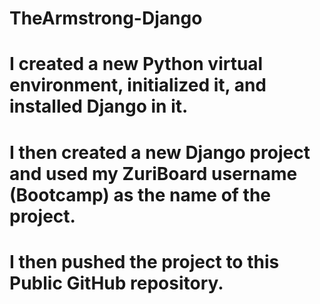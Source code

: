 # TheArmstrong-Django
# I created a new Python virtual environment, initialized it, and installed Django in it.
# I then created a new Django project and used my ZuriBoard username (Bootcamp) as the name of the project.
# I then pushed the project to this Public GitHub repository. 

